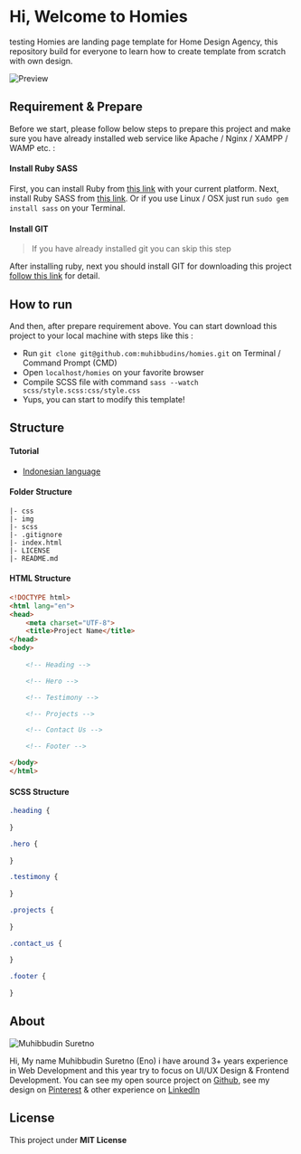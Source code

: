 # Hi, Welcome to Homies
testing
Homies are landing page template for Home Design Agency, this repository build for everyone to learn how to create template from scratch with own design.

![Preview](/img/full.jpg)

## Requirement & Prepare

Before we start, please follow below steps to prepare this project and make sure you have already installed web service like Apache / Nginx / XAMPP / WAMP etc. :

#### Install Ruby SASS

First, you can install Ruby from [this link](https://www.ruby-lang.org/en/downloads/) with your current platform. Next, install Ruby SASS from [this link](http://sass-lang.com/install). Or if you use Linux / OSX just run `sudo gem install sass` on your Terminal.

#### Install GIT

> If you have already installed git you can skip this step

After installing ruby, next you should install GIT for downloading this project [follow this link](https://git-scm.com/book/en/v2/Getting-Started-Installing-Git) for detail.

## How to run

And then, after prepare requirement above. You can start download this project to your local machine with steps like this :

- Run `git clone git@github.com:muhibbudins/homies.git` on Terminal / Command Prompt (CMD)
- Open `localhost/homies` on your favorite browser
- Compile SCSS file with command `sass --watch scss/style.scss:css/style.css`
- Yups, you can start to modify this template!

## Structure

#### Tutorial

- [Indonesian language](https://muhibbudins.github.io/docs-homies/)

#### Folder Structure

```
|- css
|- img
|- scss
|- .gitignore
|- index.html
|- LICENSE
|- README.md
```

#### HTML Structure

```html
<!DOCTYPE html>
<html lang="en">
<head>
	<meta charset="UTF-8">
	<title>Project Name</title>
</head>
<body>
	
	<!-- Heading -->

	<!-- Hero -->

	<!-- Testimony -->

	<!-- Projects -->

	<!-- Contact Us -->

	<!-- Footer -->

</body>
</html>
```

#### SCSS Structure

```scss
.heading {
	
}

.hero {
	
}

.testimony {
	
}

.projects {
	
}

.contact_us {
	
}

.footer {
	
}
```

## About

![Muhibbudin Suretno](/img/photo.jpg)

Hi, My name Muhibbudin Suretno (Eno) i have around 3+ years experience in Web Development and this year try to focus on UI/UX Design & Frontend Development. You can see my open source project on [Github](https://github.com/muhibbudins), see my design on [Pinterest](https://id.pinterest.com/msuretno/portofolio-in-design/) & other experience on [LinkedIn](https://www.linkedin.com/in/muhibbudins/)

## License

This project under **MIT License**
